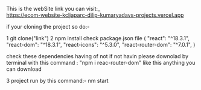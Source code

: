 This is the webSite link you can visit:_  
https://ecom-website-kcljaparc-dilip-kumaryadavs-projects.vercel.app

if your cloning the project so do:-

1 git clone("link") 
2 npm install 
  check package.json file (  "react": "^18.3.1",
                              "react-dom": "^18.3.1",
                              "react-icons": "^5.3.0",
                              "react-router-dom": "^7.0.1", ) 
                              
  check these dependencies having of not if not havin please downolad by terminal  with this command : "npm i reac-router-dom"  like this anything you can download

  3 project run by this command:- nm start
